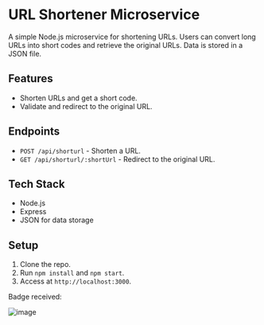 
# URL Shortener Microservice

A simple Node.js microservice for shortening URLs. Users can convert long URLs into short codes and retrieve the original URLs. Data is stored in a JSON file.

## Features
- Shorten URLs and get a short code.
- Validate and redirect to the original URL.

## Endpoints
- `POST /api/shorturl` - Shorten a URL.
- `GET /api/shorturl/:shortUrl` - Redirect to the original URL.

## Tech Stack
- Node.js
- Express
- JSON for data storage

## Setup
1. Clone the repo.
2. Run `npm install` and `npm start`.
3. Access at `http://localhost:3000`.

Badge received:

![image](https://github.com/user-attachments/assets/3051e1d5-c3e8-4f80-bc69-37d722abaa9b)
